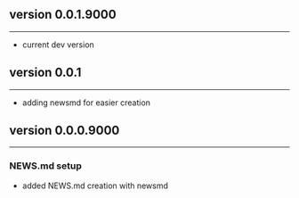## version 0.0.1.9000

---

- current dev version

## version 0.0.1

---

- adding newsmd for easier creation

## version 0.0.0.9000

---

### NEWS.md setup

- added NEWS.md creation with newsmd

